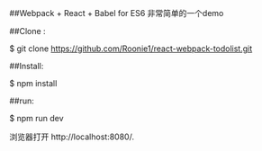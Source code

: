 ##Webpack + React + Babel for ES6
非常简单的一个demo

##Clone :

$ git clone https://github.com/Roonie1/react-webpack-todolist.git

##Install:

$ npm install

##run:

$ npm run dev 


浏览器打开 http://localhost:8080/.
